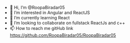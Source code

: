- 👋 Hi, I’m @RoopaBiradar05
- 👀 I’m interested in Angular and ReactJS
- 🌱 I’m currently learning React
- 💞️ I’m looking to collaborate on fullstack ReactJs and c++
- 📫 How to reach me gitHub link https://github.com/RoopaBiradar05/RoopaBiradar05

<!---
RoopaBiradar05/RoopaBiradar05 is a ✨ special ✨ repository because its `README.md` (this file) appears on your GitHub profile.
You can click the Preview link to take a look at your changes.
--->
